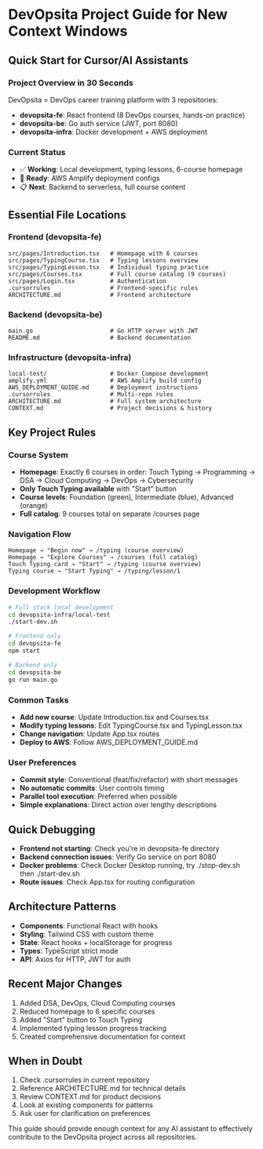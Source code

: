 # DevOpsita Project Guide for New Context Windows

## Quick Start for Cursor/AI Assistants

### Project Overview in 30 Seconds
DevOpsita = DevOps career training platform with 3 repositories:
- **devopsita-fe**: React frontend (8 DevOps courses, hands-on practice)
- **devopsita-be**: Go auth service (JWT, port 8080)  
- **devopsita-infra**: Docker development + AWS deployment

### Current Status
- ✅ **Working**: Local development, typing lessons, 6-course homepage
- 🚧 **Ready**: AWS Amplify deployment configs
- 📋 **Next**: Backend to serverless, full course content

## Essential File Locations

### Frontend (devopsita-fe)
```
src/pages/Introduction.tsx   # Homepage with 6 courses
src/pages/TypingCourse.tsx   # Typing lessons overview  
src/pages/TypingLesson.tsx   # Individual typing practice
src/pages/Courses.tsx        # Full course catalog (9 courses)
src/pages/Login.tsx          # Authentication
.cursorrules                 # Frontend-specific rules
ARCHITECTURE.md              # Frontend architecture
```

### Backend (devopsita-be)  
```
main.go                      # Go HTTP server with JWT
README.md                    # Backend documentation
```

### Infrastructure (devopsita-infra)
```
local-test/                  # Docker Compose development
amplify.yml                  # AWS Amplify build config
AWS_DEPLOYMENT_GUIDE.md      # Deployment instructions
.cursorrules                 # Multi-repo rules
ARCHITECTURE.md              # Full system architecture
CONTEXT.md                   # Project decisions & history
```

## Key Project Rules

### Course System
- **Homepage**: Exactly 6 courses in order: Touch Typing → Programming → DSA → Cloud Computing → DevOps → Cybersecurity
- **Only Touch Typing available** with "Start" button
- **Course levels**: Foundation (green), Intermediate (blue), Advanced (orange)
- **Full catalog**: 9 courses total on separate /courses page

### Navigation Flow
```
Homepage → "Begin now" → /typing (course overview)
Homepage → "Explore Courses" → /courses (full catalog)
Touch Typing card → "Start" → /typing (course overview)
Typing course → "Start Typing" → /typing/lesson/1
```

### Development Workflow
```bash
# Full stack local development
cd devopsita-infra/local-test
./start-dev.sh

# Frontend only
cd devopsita-fe  
npm start

# Backend only
cd devopsita-be
go run main.go
```

### Common Tasks
- **Add new course**: Update Introduction.tsx and Courses.tsx
- **Modify typing lessons**: Edit TypingCourse.tsx and TypingLesson.tsx
- **Change navigation**: Update App.tsx routes
- **Deploy to AWS**: Follow AWS_DEPLOYMENT_GUIDE.md

### User Preferences
- **Commit style**: Conventional (feat/fix/refactor) with short messages
- **No automatic commits**: User controls timing
- **Parallel tool execution**: Preferred when possible
- **Simple explanations**: Direct action over lengthy descriptions

## Quick Debugging
- **Frontend not starting**: Check you're in devopsita-fe directory
- **Backend connection issues**: Verify Go service on port 8080
- **Docker problems**: Check Docker Desktop running, try ./stop-dev.sh then ./start-dev.sh
- **Route issues**: Check App.tsx for routing configuration

## Architecture Patterns
- **Components**: Functional React with hooks
- **Styling**: Tailwind CSS with custom theme
- **State**: React hooks + localStorage for progress
- **Types**: TypeScript strict mode
- **API**: Axios for HTTP, JWT for auth

## Recent Major Changes
1. Added DSA, DevOps, Cloud Computing courses
2. Reduced homepage to 6 specific courses  
3. Added "Start" button to Touch Typing
4. Implemented typing lesson progress tracking
5. Created comprehensive documentation for context

## When in Doubt
1. Check .cursorrules in current repository
2. Reference ARCHITECTURE.md for technical details
3. Review CONTEXT.md for product decisions
4. Look at existing components for patterns
5. Ask user for clarification on preferences

This guide should provide enough context for any AI assistant to effectively contribute to the DevOpsita project across all repositories.

